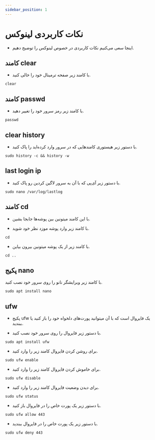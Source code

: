 ```yaml
---
sidebar_position: 1
---
```


# نکات کاربردی لینوکس

- اینجا سعی می‌کنیم نکات کاربردی در خصوص لینوکس را توضیح دهیم.

## کامند clear

- با کامند زیر صفحه ترمینال خود را خالی کنید.

```shell
clear
```

## کامند passwd

- با کامند زیر رمز سرور خود را تغییر دهید.

```shell
passwd
```

## clear history

- با دستور زیر هیستوری کامندهایی که در سرور وارد کرده‌اید را پاک کنید.

```shell
sudo history -c && history -w
```

## last login ip

- با دستور زیر آی‌پی که با آن به سرور لاگین کردین رو پاک کنید.

```shell
sudo nano /var/log/lastlog
```

## کامند cd 

- با این کامند میتونین بین پوشه‌ها جابجا بشین.

- با کامند زیر وارد پوشه موزد نظر خود شوید.

```shell
cd
```

- با کامند زیر از یک پوشه میتونین بیرون بیاین.

```shell
cd ..
```

## پکیج nano

با کامند زیر ویرایشگر نانو را روی سرور خود نصب کنید.

```shell
sudo apt install nano
```

## ufw 

- پکیج ufw یک فایروال است که با آن میتوانید پورت‌های دلخواه خود را باز کنید یا ببندید.

- با دستور زیر فایروال را روی سرور خود نصب کنید.

```shell
sudo apt install ufw
```

- برای روشن کردن فایروال کامند زیر را وارد کنید.

```shell
sudo ufw enable
```

- برای خاموش کردن فایروال کامند زیر را وارد کنید.

```shell
sudo ufw disable
```

- برای دیدن وضعیت فایروال کامند زیر را وارد کنید.

```shell
sudo ufw status
```

- با دستور زیر یک پورت خاص را در فایروال باز کنید.

```shell
sudo ufw allow 443
```

- با دستور زیر یک پورت خاص را در فایروال ببندید.

```shell
sudo ufw deny 443
```
